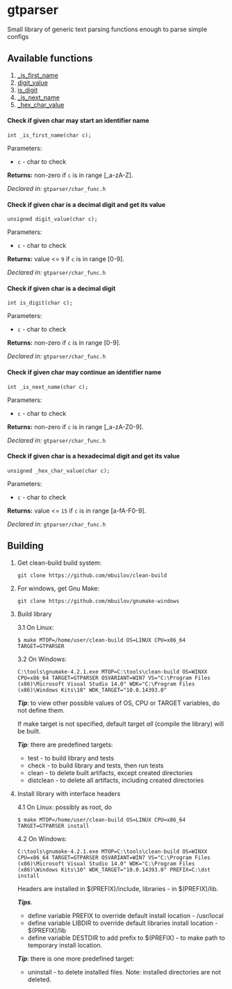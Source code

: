 # gtparser
Small library of generic text parsing functions enough to parse simple configs

## Available functions

1. [_is_first_name](#check-if-given-char-may-start-an-identifier-name)
2. [digit_value](#check-if-given-char-is-a-decimal-digit-and-get-its-value)
3. [is_digit](#check-if-given-char-is-a-decimal-digit)
4. [_is_next_name](#check-if-given-char-may-continue-an-identifier-name)
5. [_hex_char_value](#check-if-given-char-is-a-hexadecimal-digit-and-get-its-value)


#### Check if given char may start an identifier name
```
int _is_first_name(char c);
```
Parameters:
- ```c```  - char to check

**Returns:** non-zero if ```c``` is in range [_a-zA-Z].

*Declared in:* ```gtparser/char_func.h```

#### Check if given char is a decimal digit and get its value
```
unsigned digit_value(char c);
```
Parameters:
- ```c```  - char to check

**Returns:** value <= ```9``` if ```c``` is in range [0-9].

*Declared in:* ```gtparser/char_func.h```

#### Check if given char is a decimal digit
```
int is_digit(char c);
```
Parameters:
- ```c```  - char to check

**Returns:** non-zero if ```c``` is in range [0-9].

*Declared in:* ```gtparser/char_func.h```

#### Check if given char may continue an identifier name
```
int _is_next_name(char c);
```
Parameters:
- ```c```  - char to check

**Returns:** non-zero if ```c``` is in range [_a-zA-Z0-9].

*Declared in:* ```gtparser/char_func.h```

#### Check if given char is a hexadecimal digit and get its value
```
unsigned _hex_char_value(char c);
```
Parameters:
- ```c```  - char to check

**Returns:** value <= ```15``` if ```c``` is in range [a-fA-F0-9].

*Declared in:* ```gtparser/char_func.h```


## Building

1. Get clean-build build system:

    ```
    git clone https://github.com/mbuilov/clean-build
    ```
2. For windows, get Gnu Make:

    ```
    git clone https://github.com/mbuilov/gnumake-windows
    ```
3. Build library

    3.1 On Linux:
    ```
    $ make MTOP=/home/user/clean-build OS=LINUX CPU=x86_64 TARGET=GTPARSER
    ```

    3.2 On Windows:
    ```
    C:\tools\gnumake-4.2.1.exe MTOP=C:\tools\clean-build OS=WINXX CPU=x86_64 TARGET=GTPARSER OSVARIANT=WIN7 VS="C:\Program Files (x86)\Microsoft Visual Studio 14.0" WDK="C:\Program Files (x86)\Windows Kits\10" WDK_TARGET="10.0.14393.0"
    ```

    _**Tip**_:
    to view other possible values of OS, CPU or TARGET variables, do not define them.

    If make target is not specified, default target _all_ (compile the library) will be built.

    _**Tip**_: there are predefined targets:
    * test      - to build library and tests
    * check     - to build library and tests, then run tests
    * clean     - to delete built artifacts, except created directories
    * distclean - to delete all artifacts, including created directories

4. Install library with interface headers

    4.1 On Linux:
    possibly as root, do
    ```
    $ make MTOP=/home/user/clean-build OS=LINUX CPU=x86_64 TARGET=GTPARSER install
    ```

    4.2 On Windows:
    ```
    C:\tools\gnumake-4.2.1.exe MTOP=C:\tools\clean-build OS=WINXX CPU=x86_64 TARGET=GTPARSER OSVARIANT=WIN7 VS="C:\Program Files (x86)\Microsoft Visual Studio 14.0" WDK="C:\Program Files (x86)\Windows Kits\10" WDK_TARGET="10.0.14393.0" PREFIX=C:\dst install
    ```

    Headers are installed in $(PREFIX)/include, libraries - in $(PREFIX)/lib.

    _**Tips**_.
    - define variable PREFIX to override default install location - /usr/local
    - define variable LIBDIR to override default libraries install location - $(PREFIX)/lib
    - define variable DESTDIR to add prefix to $(PREFIX) - to make path to temporary install location.

    _**Tip**_: there is one more predefined target:
    * uninstall - to delete installed files. Note: installed directories are not deleted.
